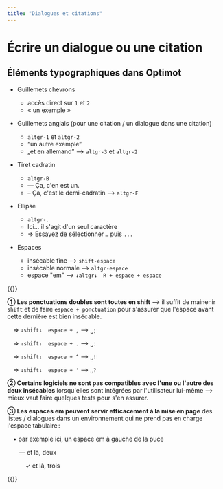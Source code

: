 ```yaml
---
title: "Dialogues et citations"
---
```


# Écrire un dialogue ou une citation

## Éléments typographiques dans Optimot

- Guillemets chevrons
  - accès direct sur `1` et `2`
  - « un exemple »

- Guillemets anglais (pour une citation / un dialogue dans une citation)
  - `altgr-1` et `altgr-2`
  - “un autre exemple”
  - „et en allemand” ⟶ `altgr-3` et `altgr-2`

- Tiret cadratin
  - `altgr-B`
  - — Ça, c'en est un.
  - – Ça, c'est le demi-cadratin ⟶ `altgr-F` 

- Ellipse
  - `altgr-.`
  - Ici… il s'agit d'un seul caractère
  - ⇒ Essayez de sélectionner  `…` puis `...`

- Espaces
  - insécable fine ⟶ `shift-espace`
  - insécable normale ⟶ `altgr-espace`
  - espace "em" ⟶ `↓altgr↓` `R + espace + espace`

{{<hint info>}}

**① Les ponctuations doubles sont toutes en shift** ⟶ il suffit de mainenir `shift` et de faire `espace + ponctuation` pour s'assurer que l'espace avant cette dernière est bien insécable.

 ⇒ `↓shift↓` `espace + ,` ⟶ `␣;`

 ⇒ `↓shift↓` `espace + .` ⟶ `␣:`

 ⇒ `↓shift↓` `espace + ^` ⟶ `␣!`

 ⇒ `↓shift↓` `espace + '` ⟶ `␣?`


**② Certains logiciels ne sont pas compatibles avec l'une ou l'autre des deux insécables** lorsqu'elles sont intégrées par l'utilisateur lui-même ⟶ mieux vaut faire quelques tests pour s'en assurer.

**③ Les espaces em peuvent servir efficacement à la mise en page** des listes / dialogues dans un environnement qui ne prend pas en charge l'espace tabulaire :

 • par exemple ici, un espace em à gauche de la puce

  — et là, deux

   ✓ et là, trois

{{</hint>}}